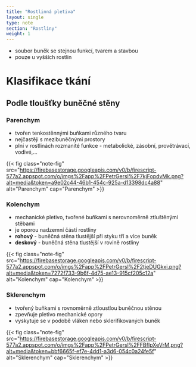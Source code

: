 ```yaml
---
title: "Rostlinná pletiva"
layout: single
type: note
section: "Rostliny"
weight: 1
---
```

- soubor buněk se stejnou funkcí, tvarem a stavbou
- pouze u vyšších rostlin
# Klasifikace tkání
## Podle tloušťky buněčné stěny
### Parenchym
- tvořen tenkostěnnými buňkami různého tvaru
- nejčastěji s mezibuněčnými prostory
- plní v rostlinách rozmanité funkce - metabolické, zásobní, provětrávací, vodivé,...

{{< fig class="note-fig" src="https://firebasestorage.googleapis.com/v0/b/firescript-577a2.appspot.com/o/imgs%2Fapp%2FPetrGersl%2F7kjFopdvMk.png?alt=media&token=a9e02c44-46b1-454c-925a-d13398dc4a88" alt="Parenchym" cap="Parenchym" >}}

### Kolenchym
- mechanické pletivo, tvořené buňkami s nerovnoměrně ztluštěnými stěbami
- je oporou nadzemní částí rostliny
- **rohový** - buněčná stěna tlustější při styku tří a více buněk
- **deskový** - buněčná stěna tlustější v rovině rostliny

{{< fig class="note-fig" src="https://firebasestorage.googleapis.com/v0/b/firescript-577a2.appspot.com/o/imgs%2Fapp%2FPetrGersl%2F2tjeDUGkxi.png?alt=media&token=7272f733-9b6f-4d75-ae13-915cf205c12a" alt="Kolenchym" cap="Kolenchym" >}}

### Sklerenchym
- tvořený buňkami s rovnoměrně ztloustlou buněčnou stěnou
- zpevňuje pletivo mechanické opory
- vyskytuje se v podobě vláken nebo sklerifikovaných buněk

{{< fig class="note-fig" src="https://firebasestorage.googleapis.com/v0/b/firescript-577a2.appspot.com/o/imgs%2Fapp%2FPetrGersl%2FFBfIpXeVrM.png?alt=media&token=bbf6665f-ef7e-4dd1-a3d6-054c0a24fe5f" alt="Sklerenchym" cap="Sklerenchym" >}}